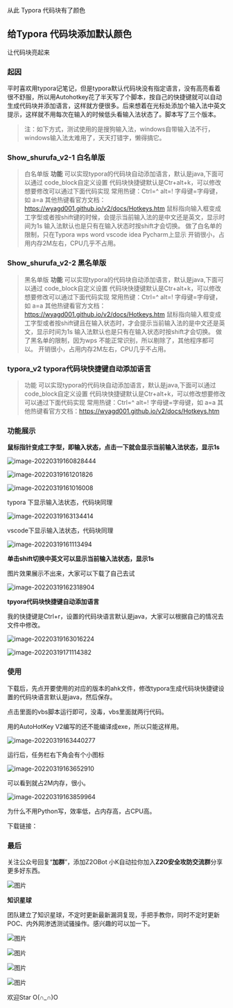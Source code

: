 



从此 Typora 代码块有了颜色

## 给Typora 代码块添加默认颜色

让代码块亮起来

### 起因

平时喜欢用typora记笔记，但是typora默认代码块没有指定语言，没有高亮看着很不舒服，所以用Autohotkey花了半天写了个脚本，按自己的快捷键就可以自动生成代码块并添加语言，这样就方便很多。后来想着在光标处添加个输入法中英文提示，这样就不用每次在输入的时候低头看输入法状态了。脚本写了三个版本。



> 注：如下方式，测试使用的是搜狗输入法，windows自带输入法不行，windows输入法太难用了，天天打错字，懒得搞它。



### Show_shurufa_v2-1 白名单版

> 白名单版
> **功能**
> 	可以实现typora的代码块自动添加语言，默认是java,下面可以通过 code_block自定义设置
> 	代码块快捷键默认是Ctr+alt+k，可以修改想要修改可以通过下面代码实现
> 		常用热键：Ctrl=^ alt=! 字母键=字母键，如 a=a
> 		其他热键看官方文档：https://wyagd001.github.io/v2/docs/Hotkeys.htm
> 	鼠标指向输入框变成工字型或者按shift键的时候，会提示当前输入法的是中文还是英文，显示时间为1s
> 	输入法默认也是只有在输入状态时按shift才会切换。
> 	做了白名单的限制，只在Typora wps word vscode idea Pycharm上显示
> 开销很小，占用内存2M左右，CPU几乎不占用。

### Show_shurufa_v2-2 黑名单版

> 黑名单版
> **功能**
> 	可以实现typora的代码块自动添加语言，默认是java,下面可以通过 code_block自定义设置
> 	代码块快捷键默认是Ctr+alt+k，可以修改想要修改可以通过下面代码实现
> 		常用热键：Ctrl=^ alt=! 字母键=字母键，如 a=a
> 		其他热键看官方文档：https://wyagd001.github.io/v2/docs/Hotkeys.htm
> 	鼠标指向输入框变成工字型或者按shift键且在输入状态时，才会提示当前输入法的是中文还是英文，显示时间为1s
> 	输入法默认也是只有在输入状态时按shift才会切换。
> 	做了黑名单的限制，因为wps 不能正常识别，所以剔除了，其他程序都可以。
> 开销很小，占用内存2M左右，CPU几乎不占用。



### typora_v2 typora代码块快捷键自动添加语言

> 功能
> 	可以实现typora的代码块自动添加语言，默认是java,下面可以通过 code_block自定义设置
> 	代码块快捷键默认是Ctr+alt+k，可以修改想要修改可以通过下面代码实现
> 		常用热键：Ctrl=^ alt=! 字母键=字母键，如 a=a
> 		其他热键看官方文档：https://wyagd001.github.io/v2/docs/Hotkeys.htm





### 功能展示

**鼠标指针变成工字型，即输入状态，点击一下就会显示当前输入法状态，显示1s**

![image-20220319160828444](images/image-20220319160828444.png)

![image-20220319161201826](images/image-20220319161201826.png)

![image-20220319161016008](images/image-20220319161016008.png)

typora 下显示输入法状态，代码块同理

![image-20220319163134414](images/image-20220319163134414.png)

vscode下显示输入法状态，代码块同理

![image-20220319161113494](images/image-20220319161113494.png)

**单击shift切换中英文可以显示当前输入法状态，显示1s**

图片效果展示不出来，大家可以下载了自己去试

![image-20220319162318904](images/image-20220319162318904.png)



**tpyora代码块快捷键自动添加语言**

我的快捷键是Ctrl+r，设置的代码块语言默认是java，大家可以根据自己的情况去文件中修改。

![image-20220319163016224](images/image-20220319163016224.png)

![image-20220319171114382](images/image-20220319171114382.png)

### 使用

下载后，先点开要使用的对应的版本的ahk文件，修改typora生成代码块快捷键设置的代码块语言默认是java，然后保存。

点击里面的vbs脚本运行即可，没毒，vbs里面就两行代码。

用的AutoHotKey V2编写的还不能编译成exe，所以只能这样用。

![image-20220319163440277](images/image-20220319163440277.png)

运行后，任务栏右下角会有个小图标

![image-20220319163652910](images/image-20220319163652910.png)

可以看到就占2M内存，很小。

![image-20220319163859964](images/image-20220319163859964.png)



为什么不用Python写，效率低，占内存高，占CPU高。



下载链接： 

### 最后

关注公众号回复“**加群**”，添加Z2OBot 小K自动拉你加入**Z2O安全攻防交流群**分享更多好东西。

![图片](images/640.png)

**知识星球**

团队建立了知识星球，不定时更新最新漏洞复现，手把手教你，同时不定时更新POC、内外网渗透测试骚操作。感兴趣的可以加一下。

![图片](images/640-16476797749971.png)

![图片](images/640-16476797749972.png)

![图片](images/640-16476797749973.png)

![图片](images/640-16476797749984.jpeg)



欢迎Star O(∩_∩)O



































